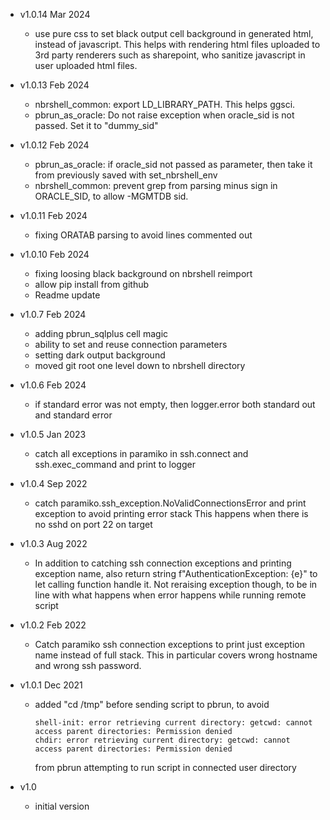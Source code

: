 - v1.0.14 Mar 2024
	- use pure css to set black output cell background in generated html, instead of javascript.
	  This helps with rendering html files uploaded to 3rd party renderers such as sharepoint, 
	  who sanitize javascript in user uploaded html files.
	
- v1.0.13 Feb 2024
	- nbrshell_common: export LD_LIBRARY_PATH. This helps ggsci.
	- pbrun_as_oracle: Do not raise exception when oracle_sid is not passed. Set it to "dummy_sid"

- v1.0.12 Feb 2024
	- pbrun_as_oracle: if oracle_sid not passed as parameter, then take it from previously saved with set_nbrshell_env
	- nbrshell_common: prevent grep from parsing minus sign in ORACLE_SID, to allow -MGMTDB sid.
	
- v1.0.11 Feb 2024
	- fixing ORATAB parsing to avoid lines commented out
	
- v1.0.10 Feb 2024
	- fixing loosing black background on nbrshell reimport
	- allow pip install from github
	- Readme update
	
- v1.0.7 Feb 2024
	- adding pbrun_sqlplus cell magic
	- ability to set and reuse connection parameters
	- setting dark output background
	- moved git root one level down to nbrshell directory
	
- v1.0.6 Feb 2024
	- if standard error was not empty, then logger.error both standard out and standard error
	
- v1.0.5 Jan 2023
	- catch all exceptions in paramiko in ssh.connect and ssh.exec_command and print to logger
	
- v1.0.4 Sep 2022
	- catch paramiko.ssh_exception.NoValidConnectionsError and print exception to avoid printing error stack
	  This happens when there is no sshd on port 22 on target
	
- v1.0.3 Aug 2022
	- In addition to catching ssh connection exceptions and printing exception name, also 
	  return string f"AuthenticationException: {e}" to let calling function handle it.
	  Not reraising exception though, to be in line with what happens when error happens while running remote script
	
- v1.0.2 Feb 2022
	- Catch paramiko ssh connection exceptions to print just exception name instead of full stack.
	  This in particular covers wrong hostname and wrong ssh password.
	
- v1.0.1 Dec 2021
	- added "cd /tmp" before sending script to pbrun, to avoid 
		```
		shell-init: error retrieving current directory: getcwd: cannot access parent directories: Permission denied
		chdir: error retrieving current directory: getcwd: cannot access parent directories: Permission denied
		```
		from pbrun attempting to run script in connected user directory
		
- v1.0
	- initial version
